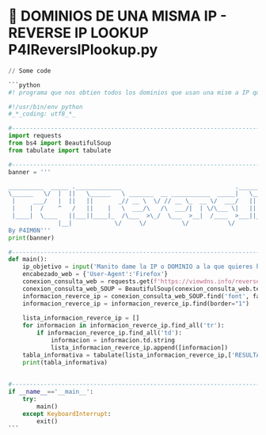 # 👹 DOMINIOS DE UNA MISMA IP - REVERSE IP LOOKUP P4IReversIPlookup.py

````python
// Some code

```python
#! programa que nos obtien todos los dominios que usan una mism a IP que estan dentro del mismo servidor - P4IReversIPlookup.py  -  By P4IM0N

#!/usr/bin/env python
#_*_coding: utf8_*_

#---------------------------------------------------------------------------------------
import requests
from bs4 import BeautifulSoup
from tabulate import tabulate

#---------------------------------------------------------------------------------------
banner = '''

__________  _____ ._____________                                ._____________.__                 __                 
\______   \/  |  ||   \______   \ _______  __ ___________  _____|   \______   \  |   ____   ____ |  | ____ ________  
 |     ___/   |  ||   ||       _// __ \  \/ // __ \_  __ \/  ___/   ||     ___/  |  /  _ \ /  _ \|  |/ /  |  \____ \ 
 |    |  /    ^   /   ||    |   \  ___/\   /\  ___/|  | \/\___ \|   ||    |   |  |_(  <_> |  <_> )    <|  |  /  |_> >
 |____|  \____   ||___||____|_  /\___  >\_/  \___  >__|  /____  >___||____|   |____/\____/ \____/|__|_ \____/|   __/ 
              |__|            \/     \/          \/           \/                                      \/     |__|    
By P4IM0N'''
print(banner)

#---------------------------------------------------------------------------------------
def main():
    ip_objetivo = input('Manito dame la IP o DOMINIO a la que quieres hacer un reverce IP lookup: ')                         #?ingreso de la IP o ODMINIO objetivo del usuario
    encabezado_web = {'User-Agent':'Firefox'}                                                                                #?creamos la cabecera para interactuar luego con requests   
    conexion_consulta_web = requests.get(f'https://viewdns.info/reverseip/?host={ip_objetivo}&t=1', headers=encabezado_web)  #?realizamos la coneccion con requests y sus metodo get, dandole como parametro la url de la pagina que analiza, y formateandoi con 'f' el string de la url, interactuamos dentro de ella ingresando la ip o dominio objetivo del usuario dentro de ella, para tener la informacion. luego le damos el encabezado
    conexion_consulta_web_SOUP = BeautifulSoup(conexion_consulta_web.text,'html5lib')                                        #?usamos Beatifulsoup con el parametro de la coneccion con la pagina donde tenemos la informacuon, y la parseamos o damos formato en 'html5lib' para luego buscar con find etiquetas dentro de ella
    informacion_reverce_ip = conexion_consulta_web_SOUP.find('font', face='Courier')                                         #?buscamos dentro de SOUP con el metodo find etiquetas 'font' con la descripcion face='coourier' y guardamos en variable.
    informacion_reverce_ip = informacion_reverce_ip.find(border="1")                                                         #?buscamos dentro de informacion_reverce_ip con el metodo find etiquetas border="1" y guardamos en variable.
    
    lista_informacion_reverce_ip = []                                                                                        #?creamos una lista vacia
    for informacion in informacion_reverce_ip.find_all('tr'):                                                                #?con for iteramos por cada informacion in informacion_reverce_ip solo las que tien n etiqueta 'tr' con find_all
        if informacion_reverce_ip.find_all('td'):                                                                            #?damos de condicional que cada elemento informacion dentro del informacion_reverce_ip con find_aall etiqueta 'td' pasen el condicional    
            informacion = informacion.td.string                                                                              #?dentro de la variable informacion guardamos esta informacion filtrada por etiquetas, y le decimos que nos de solo lo que contiene las etiquetas .td y de ellas solo su string contenido, con .string   
            lista_informacion_reverce_ip.append([informacion])                                                               #?guardamos con .append denro de la lista cada eleemnto como una lista apaarte, haciendo una lista de lista para usar con tabulate   
    tabla_informativa = tabulate(lista_informacion_reverce_ip,['RESULTADO REVERCE IP LOOKUP'],tablefmt='grid')               #?creamos la tabal con tabulate y sus parametros ya fuera del loop, dando primero la lista de lista con la inforrmacion optenida, mas el encabezado de tabla dentro de un alista, y el estilo de tabla 
    print(tabla_informativa)    
        
         
#---------------------------------------------------------------------------------------
if __name__=='__main__':
    try:
        main()
    except KeyboardInterrupt:
        exit()    
```
````
